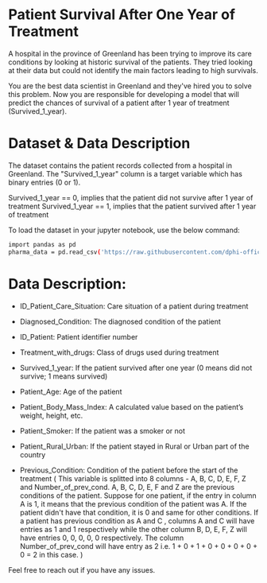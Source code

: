 # Patient Survival After One Year of Treatment

A hospital in the province of Greenland has been trying to improve its care conditions by looking at historic survival of the patients. They tried looking at their data but could not identify the main factors leading to high survivals.

You are the best data scientist in Greenland and they've hired you to solve this problem. Now you are responsible for developing a model that will predict the chances of survival of a patient after 1 year of treatment (Survived_1_year).

# Dataset & Data Description
The dataset contains the patient records collected from a hospital in Greenland. The "Survived_1_year" column is a target variable which has binary entries (0 or 1).

Survived_1_year == 0, implies that the patient did not survive after 1 year of treatment
Survived_1_year == 1, implies that the patient survived after 1 year of treatment

To load the dataset in your jupyter notebook, use the below command:

```bash
import pandas as pd
pharma_data = pd.read_csv('https://raw.githubusercontent.com/dphi-official/Datasets/master/pharma_data/Training_set_advc.csv')
```
# Data Description:
* ID_Patient_Care_Situation: Care situation of a patient during treatment

* Diagnosed_Condition: The diagnosed condition of the patient

* ID_Patient: Patient identifier number

* Treatment_with_drugs: Class of drugs used during treatment

* Survived_1_year: If the patient survived after one year (0 means did not survive; 1 means survived)

* Patient_Age: Age of the patient

* Patient_Body_Mass_Index: A calculated value based on the patient’s weight, height, etc.

* Patient_Smoker: If the patient was a smoker or not

* Patient_Rural_Urban: If the patient stayed in Rural or Urban part of the country

* Previous_Condition: Condition of the patient before the start of the treatment ( This variable is splitted into 8 columns - A, B, C, D, E, F, Z and Number_of_prev_cond. A, B, C, D, E, F and Z are the previous conditions of the patient. Suppose for one patient, if the entry in column A is 1, it means that the previous condition of the patient was A. If the patient didn't have that condition, it is 0 and same for other conditions. If a patient has previous condition as A and C , columns A and C will have entries as 1 and 1 respectively while the other column B, D, E, F, Z will have entries 0, 0, 0, 0, 0 respectively. The column Number_of_prev_cond will have entry as 2 i.e. 1 + 0 + 1 + 0 + 0 + 0 + 0 + 0 = 2 in this case. )

Feel free to reach out if you have any issues.
